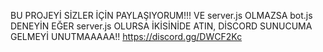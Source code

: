 BU PROJEYİ SİZLER İÇİN PAYLAŞIYORUM!!!
VE server.js OLMAZSA bot.js DENEYİN EĞER server.js OLURSA İKİSİNİDE ATIN,
DİSCORD SUNUCUMA GELMEYİ UNUTMAAAAA!!  https://discord.gg/DWCF2Kc
